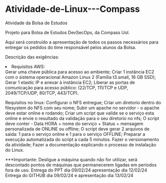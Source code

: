 # Atividade-de-Linux---Compass
Atividade da Bolsa de Estudos

Projeto para Bolsa de Estudos DevSecOps, da Compass Uol.

Aqui será construído a apresentação de todos os passos necessários para entregar os pedidos do time responsável pelos alunos da Bolsa.

Descrição das exigências:

<li>Requisitos AWS:</li>
Gerar uma chave pública para acesso ao ambiente;
Criar 1 instância EC2 com o sistema operacional Amazon Linux 2 (Família
t3.small, 16 GB SSD);
Gerar 1 elastic IP e anexar à instância EC2;
Liberar as portas de comunicação para acesso público: (22/TCP, 111/TCP e UDP, 2049/TCP/UDP, 80/TCP, 443/TCP).

Requisitos no linux:
Configurar o NFS entregue;
Criar um diretorio dentro do filesystem do NFS com seu nome;
Subir um apache no servidor - o apache deve estar online e rodando;
Criar um script que valide se o serviço esta online e envie o resultado da
validação para o seu diretorio no nfs;
O script deve conter - Data HORA + nome do serviço + Status + mensagem personalizada de ONLINE ou offline;
O script deve gerar 2 arquivos de saida: 1 para o serviço online e 1 para o serviço OFFLINE;
Preparar a execução automatizada do script a cada 5 minutos.
Fazer o versionamento da atividade;
Fazer a documentação explicando o processo de instalação do Linux.

***Importante: Desligue a máquina quando não for utilizar, será descontado
pontos de máquinas que permanecerem ligadas em períodos fora de uso.
Entrega do PPT dia 09/02/24 apresentação dia 12/02/24
Entrega do GITHUB dia 09/02/24 e apresentação dia 13/02/24
